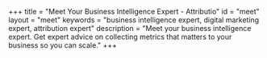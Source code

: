 +++
title = "Meet Your Business Intelligence Expert - Attributio"
id = "meet"
layout = "meet"
keywords = "business intelligence expert, digital marketing expert, attribution expert"
description = "Meet your business intelligence expert. Get expert advice on collecting metrics that matters to your business so you can scale."
+++